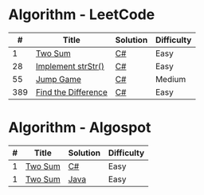 # Algorithm - LeetCode
<table><thead>
<tr>
<th>#</th>
<th>Title</th>
<th>Solution</th>
<th>Difficulty</th>
</tr>
</thead><tbody>
<tr>
<td>1</td>
<td><a href="https://leetcode.com/articles/two-sum">Two Sum</a></td>
<td><a href="https://github.com/ThinkAllofYours/Algorithm/tree/master/C_Sharp/leetcode/1.TwoSum">C#</a></td>
<td>Easy</td>
</tr>
<tr>
<td>28</td>
<td><a href="https://leetcode.com/problems/implement-strstr/">Implement strStr()</a></td>
<td><a href="https://github.com/ThinkAllofYours/Algorithm/C_Sharp/leetcode/28.ImplementstrStr()">C#</a></td>
<td>Easy</td>
</tr>
<tr>
<td>55</td>
<td><a href="https://leetcode.com/problems/jump-game">Jump Game</a></td>
<td><a href="https://github.com/ThinkAllofYours/Algorithm/C_Sharp/leetcode/55.JumpGame">C#</a></td>
<td>Medium</td>
</tr>
<tr>
<td>389</td>
<td><a href="https://leetcode.com/problems/find-the-difference/">Find the Difference</a></td>
<td><a href="https://github.com/ThinkAllofYours/Algorithm/C_Sharp/leetcode/389.FindTheDifference">C#</a></td>
<td>Easy</td>
</tr>
</tbody></table>

# Algorithm - Algospot
<table><thead>
<tr>
<th>#</th>
<th>Title</th>
<th>Solution</th>
<th>Difficulty</th>
</tr>
</thead><tbody>
<tr>
<td>1</td>
<td><a href="https://leetcode.com/articles/two-sum">Two Sum</a></td>
<td><a href="/haoel/leetcode/blob/master/algorithms/cpp/addStrings/AddStrings.cpp">C#</a></td>
<td>Easy</td>
</tr>
<tr>
<td>1</td>
<td><a href="https://leetcode.com/articles/two-sum">Two Sum</a></td>
<td><a href="/haoel/leetcode/blob/master/algorithms/cpp/addStrings/AddStrings.cpp">Java</a></td>
<td>Easy</td>
</tr>
</tbody></table>
